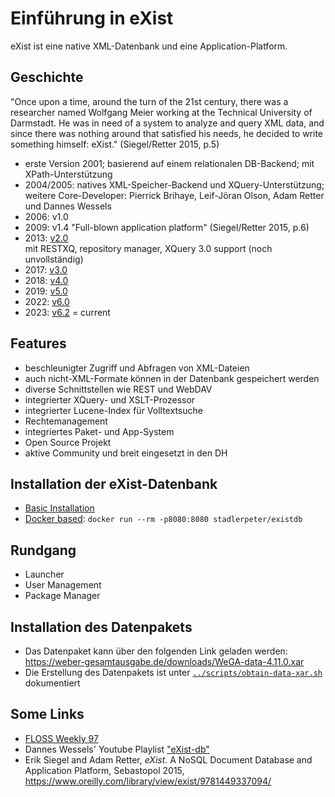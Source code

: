 # Einführung in eXist

eXist ist eine native XML-Datenbank und eine Application-Platform.

## Geschichte

"Once upon a time, around the turn of the 21st century, there was a 
researcher named Wolfgang Meier working at the Technical University of 
Darmstadt. 
He was in need of a system to analyze and query XML data, and since there 
was nothing around that satisfied his needs, he decided to write something 
himself: eXist." (Siegel/Retter 2015, p.5)

* erste Version 2001; basierend auf einem relationalen DB-Backend; mit 
  XPath-Unterstützung
* 2004/2005: natives XML-Speicher-Backend und XQuery-Unterstützung; weitere 
  Core-Developer: Pierrick Brihaye, Leif-Jöran Olson, Adam Retter und Dannes 
  Wessels
* 2006: v1.0
* 2009: v1.4 "Full-blown application platform"  (Siegel/Retter 2015, p.6)
* 2013: [v2.0](https://github.com/eXist-db/exist/releases/tag/eXist-2.0)  
  mit RESTXQ, repository manager, XQuery 3.0 support (noch unvollständig)
* 2017: [v3.0](https://github.com/eXist-db/exist/releases/tag/eXist-3.0)
* 2018: [v4.0](https://github.com/eXist-db/exist/releases/tag/eXist-4.0.0)
* 2019: [v5.0](https://github.com/eXist-db/exist/releases/tag/eXist-5.0.0)
* 2022: [v6.0](https://github.com/eXist-db/exist/releases/tag/eXist-6.0.0)
* 2023: [v6.2](https://github.com/eXist-db/exist/releases/tag/eXist-6.2.0) = 
  current


## Features

* beschleunigter Zugriff und Abfragen von XML-Dateien
* auch nicht-XML-Formate können in der Datenbank gespeichert werden 
* diverse Schnittstellen wie REST und WebDAV
* integrierter XQuery- und XSLT-Prozessor
* integrierter Lucene-Index für Volltextsuche
* Rechtemanagement
* integriertes Paket- und App-System
* Open Source Projekt
* aktive Community und breit eingesetzt in den DH


## Installation der eXist-Datenbank

* [Basic Installation](http://exist-db.org/exist/apps/doc/basic-installation)
* [Docker based](https://github.com/peterstadler/existdb-docker):
  `docker run --rm -p8080:8080 stadlerpeter/existdb`


## Rundgang

* Launcher
* User Management
* Package Manager


## Installation des Datenpakets

* Das Datenpaket kann über den folgenden Link geladen werden:
    https://weber-gesamtausgabe.de/downloads/WeGA-data-4.11.0.xar
* Die Erstellung des Datenpakets ist unter 
    [`../scripts/obtain-data-xar.sh`](../scripts/obtain-data-xar.sh) 
    dokumentiert

## Some Links

* [FLOSS Weekly 97](https://twit.tv/shows/floss-weekly/episodes/97)
* Dannes Wessels' Youtube Playlist
  ["eXist-db"](https://youtube.com/playlist?list=PLOqji-AoFT2j51feMItRHTHANLomjQ4x0&feature=shared)
* Erik Siegel and Adam Retter, _eXist_. A NoSQL Document Database and 
  Application Platform, Sebastopol 2015, 
  <https://www.oreilly.com/library/view/exist/9781449337094/>